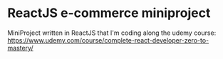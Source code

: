 # ReactJS e-commerce miniproject

MiniProject written in ReactJS that I'm coding along the udemy course: 
https://www.udemy.com/course/complete-react-developer-zero-to-mastery/
